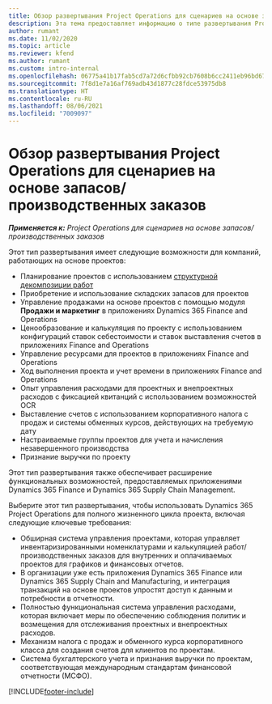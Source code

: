 ```yaml
---
title: Обзор развертывания Project Operations для сценариев на основе запасов/производственных заказов
description: Эта тема предоставляет информацию о типе развертывания Project Operations для сценариев на основе запасов/производства.
author: rumant
ms.date: 11/02/2020
ms.topic: article
ms.reviewer: kfend
ms.author: rumant
ms.custom: intro-internal
ms.openlocfilehash: 06775a41b17fab5cd7a72d6cfbb92cb7608b6cc2411eb96bd67513e1de10ad63
ms.sourcegitcommit: 7f8d1e7a16af769adb43d1877c28fdce53975db8
ms.translationtype: HT
ms.contentlocale: ru-RU
ms.lasthandoff: 08/06/2021
ms.locfileid: "7009097"
---
```

# <a name="project-operations-for-stockedproduction-based-scenarios-deployment-overview"></a>Обзор развертывания Project Operations для сценариев на основе запасов/производственных заказов

_**Применяется к:** Project Operations для сценариев на основе запасов/производственных заказов_


Этот тип развертывания имеет следующие возможности для компаний, работающих на основе проектов:

- Планирование проектов с использованием [структурной декомпозиции работ](work-breakdown-structures.md)
- Приобретение и использование складских запасов для проектов
- Управление продажами на основе проектов с помощью модуля **Продажи и маркетинг** в приложениях Dynamics 365 Finance and Operations
- Ценообразование и калькуляция по проекту с использованием конфигураций ставок себестоимости и ставок выставления счетов в приложениях Finance and Operations
- Управление ресурсами для проектов в приложениях Finance and Operations
- Ход выполнения проекта и учет времени в приложениях Finance and Operations
- Опыт управления расходами для проектных и внепроектных расходов с фиксацией квитанций с использованием возможностей OCR
- Выставление счетов с использованием корпоративного налога с продаж и системы обменных курсов, действующих на требуемую дату
- Настраиваемые группы проектов для учета и начисления незавершенного производства
- Признание выручки по проекту

Этот тип развертывания также обеспечивает расширение функциональных возможностей, предоставляемых приложениями Dynamics 365 Finance и Dynamics 365 Supply Chain Management.

Выберите этот тип развертывания, чтобы использовать Dynamics 365 Project Operations для полного жизненного цикла проекта, включая следующие ключевые требования:

- Обширная система управления проектами, которая управляет инвентаризированными номенклатурами и калькуляцией работ/ производственных заказов для внутренних и оплачиваемых проектов для графиков и финансовых отчетов.
- В организации уже есть приложения Dynamics 365 Finance или Dynamics 365 Supply Chain and Manufacturing, и интеграция транзакций на основе проектов упростят доступ к данным и потребности в отчетности.
- Полностью функциональная система управления расходами, которая включает меры по обеспечению соблюдения политик и возмещения для отслеживания проектных и внепроектных расходов.
- Механизм налога с продаж и обменного курса корпоративного класса для создания счетов для клиентов по проектам.
- Система бухгалтерского учета и признания выручки по проектам, соответствующая международным стандартам финансовой отчетности (МСФО).



[!INCLUDE[footer-include](../includes/footer-banner.md)]